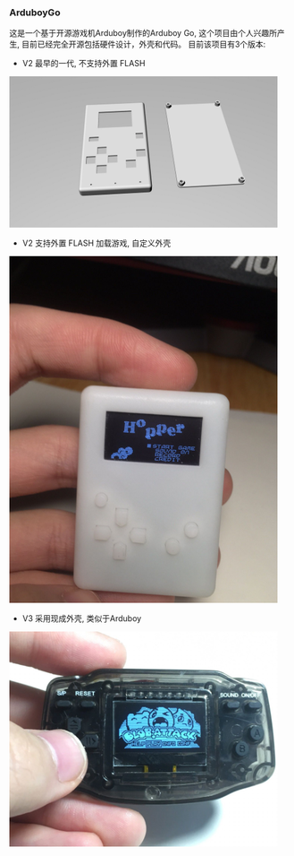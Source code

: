 ### ArduboyGo

这是一个基于开源游戏机Arduboy制作的Arduboy Go, 这个项目由个人兴趣所产生, 目前已经完全开源包括硬件设计，外壳和代码。
目前该项目有3个版本:
  * V2 最早的一代, 不支持外置 FLASH
  
  <img width="480" src="V2/doc/3D_front.jpg"/>

  * V2 支持外置 FLASH 加载游戏, 自定义外壳
  
  <img width="480" src="V3/doc/arduboy3.png"/>

  * V3 采用现成外壳, 类似于Arduboy
  
  <img width="480" src="V4/doc/arduboy4.png"/>



